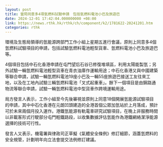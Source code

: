 ```yaml
---
layout: post
title: 當局同意多4項氫燃料試驗申請　包括氫燃料電池小巴及旅遊巴
date: 2024-12-01 17:42:04.000000000 +08:00
link: https://news.rthk.hk/rthk/ch/component/k2/1781622-20241201.htm
categories: rthk
---
```


環境及生態局領導的氫能源跨部門工作小組上星期五進行會議，原則上同意多4個氫燃料試驗項目的申請，包括試驗氫燃料電池輕型貨車、氫燃料電池小巴及旅遊巴等。

4個項目包括中石化香港申請在屯門望后石谷已修復堆填區，利用太陽能製氫；另外試驗一輛氫燃料電池輕型貨車在青衣油庫作運輸用途；中石化香港又與中國建築等聯合申請，試驗一輛氫燃料電池19座小巴及一輛55座旅遊巴接送工友往來工地，以及在工地內試驗三輛氫燃料電池「叉式起重車」。餘下一個項目是由錦路通物流等聯合申請，試驗一輛氫燃料電池中型貨車作跨境運輸用途。

局方發言人表示，工作小組至今先後審視並原則上同意18個開展氫能源試驗項目的申請，其中中石化香港在元朗凹頭建造的全港首個公眾加氫站於上月落成，預計可於未來兩個月投入運作。港鐵氫能源有軌電車研究試驗項目，在晚上非服務時間以非載客形式行駛部分屯門輕鐵路段，以收集數據評估氫能作為港鐵網絡潔淨能源選擇的技術可行性。

發言人又表示，機電署與律政司正草擬《氣體安全條例》修訂細節，涵蓋氫燃料的安全規管，計劃明年向立法會提交法例修訂建議。
